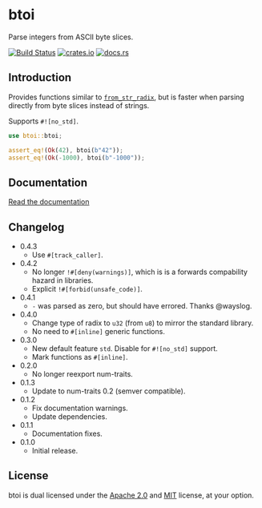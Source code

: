 btoi
====

Parse integers from ASCII byte slices.

[![Build Status](https://travis-ci.org/niklasf/rust-btoi.svg?branch=master)](https://travis-ci.org/niklasf/rust-btoi)
[![crates.io](https://img.shields.io/crates/v/btoi.svg)](https://crates.io/crates/btoi)
[![docs.rs](https://docs.rs/btoi/badge.svg)](https://docs.rs/btoi)

Introduction
------------

Provides functions similar to [`from_str_radix`](https://doc.rust-lang.org/std/primitive.u32.html#method.from_str_radix),
but is faster when parsing directly from byte slices instead of strings.

Supports `#![no_std]`.

```rust
use btoi::btoi;

assert_eq!(Ok(42), btoi(b"42"));
assert_eq!(Ok(-1000), btoi(b"-1000"));
```

Documentation
-------------

[Read the documentation](https://docs.rs/btoi)

Changelog
---------

* 0.4.3
  - Use `#[track_caller]`.
* 0.4.2
  - No longer `!#[deny(warnings)]`, which is is a forwards compability hazard
    in libraries.
  - Explicit `!#[forbid(unsafe_code)]`.
* 0.4.1
  - `-` was parsed as zero, but should have errored. Thanks @wayslog.
* 0.4.0
  - Change type of radix to `u32` (from `u8`) to mirror the standard library.
  - No need to `#[inline]` generic functions.
* 0.3.0
  - New default feature `std`. Disable for `#![no_std]` support.
  - Mark functions as `#[inline]`.
* 0.2.0
  - No longer reexport num-traits.
* 0.1.3
  - Update to num-traits 0.2 (semver compatible).
* 0.1.2
  - Fix documentation warnings.
  - Update dependencies.
* 0.1.1
  - Documentation fixes.
* 0.1.0
  - Initial release.

License
-------

btoi is dual licensed under the [Apache 2.0](http://www.apache.org/licenses/LICENSE-2.0)
and [MIT](http://opensource.org/licenses/MIT) license, at your option.
